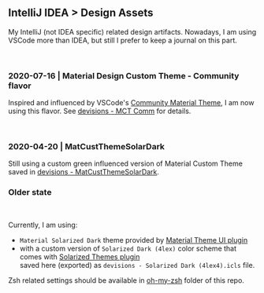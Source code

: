 ## IntelliJ IDEA > Design Assets

My IntelliJ (not IDEA specific) related design artifacts. Nowadays, I am using VSCode more than IDEA, but still I prefer to keep a journal on this part.

<br/>

### 2020-07-16 | Material Design Custom Theme - Community flavor

Inspired and influenced by VSCode's [Community Material Theme](https://marketplace.visualstudio.com/items?itemName=Equinusocio.vsc-community-material-theme), I am now using this flavor.
See [devisions - MCT Comm](./devisions%20-%20MCT%20Comm) for details.

<br/>

### 2020-04-20 | MatCustThemeSolarDark

Still using a custom green influenced version of Material Custom Theme saved in [devisions - MatCustThemeSolarDark](./devisions%20-%20MatCustThemeSolarDark/).

### Older state

<br/>

Currently, I am using:

-   `Material Solarized Dark` theme provided by [Material Theme UI plugin](https://plugins.jetbrains.com/plugin/8006-material-theme-ui/)
-   with a custom version of `Solarized Dark (4lex)` color scheme that comes with [Solarized Themes plugin](https://plugins.jetbrains.com/plugin/8006-material-theme-ui/)<br/>saved here (exported) as `devisions - Solarized Dark (4lex4).icls` file.

Zsh related settings should be available in [oh-my-zsh](../oh-my-zsh) folder of this repo.
